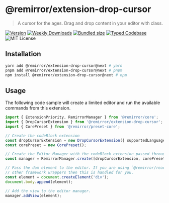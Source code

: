 # @remirror/extension-drop-cursor

> A cursor for the ages. Drag and drop content in your editor with class.

[![Version][version]][npm] [![Weekly Downloads][downloads-badge]][npm] [![Bundled size][size-badge]][size] [![Typed Codebase][typescript]](./src/index.ts) ![MIT License][license]

[version]: https://flat.badgen.net/npm/v/@remirror/extension-drop-cursor
[npm]: https://npmjs.com/package/@remirror/extension-drop-cursor
[license]: https://flat.badgen.net/badge/license/MIT/purple
[size]: https://bundlephobia.com/result?p=@remirror/extension-drop-cursor
[size-badge]: https://flat.badgen.net/bundlephobia/minzip/@remirror/extension-drop-cursor
[typescript]: https://flat.badgen.net/badge/icon/TypeScript?icon=typescript&label
[downloads-badge]: https://badgen.net/npm/dw/@remirror/extension-drop-cursor/red?icon=npm

## Installation

```bash
yarn add @remirror/extension-drop-cursor@next # yarn
pnpm add @remirror/extension-drop-cursor@next # pnpm
npm install @remirror/extension-drop-cursor@next # npm
```

## Usage

The following code sample will create a limited editor and run the available commands from this extension.

```ts
import { ExtensionPriority, RemirrorManager } from '@remirror/core';
import { DropCursorExtension } from '@remirror/extension-drop-cursor';
import { CorePreset } from '@remirror/preset-core';

// Create the codeBlock extension
const dropCursorExtension = new DropCursorExtension({ supportedLanguages: [typescript, jsx] });
const corePreset = new CorePreset();

// Create the Editor Manager with the codeBlock extension passed through.
const manager = RemirrorManager.create([dropCursorExtension, corePreset]);

// Pass the dom element to the editor. If you are using `@remirror/react` or
// other framework wrappers then this is handled for you.
const element = document.createElement('div');
document.body.append(element);

// Add the view to the editor manager.
manager.addView(element);
```
